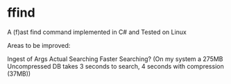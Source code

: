# ffind
A (f)ast find command implemented in C# and Tested on Linux

Areas to be improved: 

Ingest of Args
Actual Searching
Faster Searching?
(On my system a 275MB Uncompressed DB takes 3 seconds to search, 4 seconds with compression (37MB))

